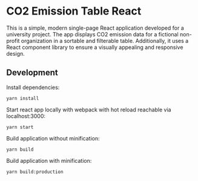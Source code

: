 # CO2 Emission Table React

This is a simple, modern single-page React application developed for a university project. The app displays CO2 emission data for a fictional non-profit organization in a sortable and filterable table. Additionally, it uses a React component library to ensure a visually appealing and responsive design.

## Development

Install dependencies:
```shell
yarn install
```

Start react app locally with webpack with hot reload reachable via localhost:3000:
```shell
yarn start
```

Build application without minification:
```shell
yarn build
```

Build application with minification:
```shell
yarn build:production
```

